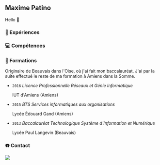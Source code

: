 ## Maxime Patino
Hello 👋

### 🚀 Expériences
### 💻 Compétences
### 🏫 Formations
Originaire de Beauvais dans l'Oise, où j'ai fait mon baccalauréat. J'ai par la suite effectué le reste de ma formation à Amiens dans la Somme.

* ``2016`` *Licence Professionnelle Réseaux et Génie Informatique*

  IUT d'Amiens (Amiens)
  
* ``2015`` *BTS Services informatiques aux organisations*

  Lycée Édouard Gand (Amiens)
  
* ``2013`` *Baccalauréat Technologique Système d'Information et Numérique*

  Lycée Paul Langevin (Beauvais)

### ☎️ Contact
  ![](https://img.shields.io/badge/PHP-777BB4?style=for-the-badge&logo=php&logoColor=white)
